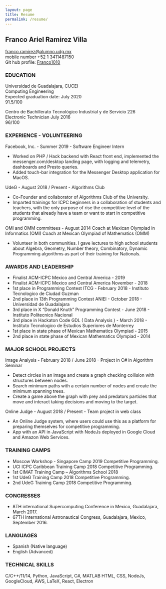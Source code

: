 ```yaml
---
layout: page
title: Resume
permalink: /resume/
---
```


## Franco Ariel Ramirez Villa

franco.ramirez@alumno.udg.mx  
mobile number +52 1 3411487150  
Git hub profile: [Franco1010](https://github.com/Franco1010)

### EDUCATION

Universidad de Guadalajara, CUCEI  
Computing Engineering  
Expected graduation date: July 2020  
91.5/100

Centro de Bachillerato Tecnológico Industrial y de Servicio 226  
Electronic Technician
July 2016  
96/100

### EXPERIENCE - VOLUNTEERING

Facebook, Inc. - Summer 2019 - Software Engineer Intern

- Worked on PHP / Hack backend with React front end, implemented the messenger.com/desktop landing page, with logging and telemetry, dashboards and Presto queries.
- Added touch-bar integration for the Messenger Desktop application for MacOS.

UdeG - August 2018 / Present - Algorithms Club

- Co-Founder and collaborator of Algorithms Club of the University.
- Imparted trainings for ICPC beginners in a collaboration of students and teachers, with the only purpose of rise the competitive level of the students that already have a team or want to start in competitive programming.

OMI and OMM committees - August 2014
Coach at Mexican Olympiad in Informatics (OMI)
Coach at Mexican Olympiad of Mathematics (OMM)

- Volunteer in both communities. I gave lectures to high school students about Algebra, Geometry, Number theory, Combinatory, Dynamic Programming algorithms as part of their training for Nationals.

### AWARDS AND LEADERSHIP

- Finalist ACM-ICPC Mexico and Central America - 2019
- Finalist ACM-ICPC Mexico and Central America November - 2018
- 1st place in Programming Contest ITCG - February 2018 - Instituto Tecnologico de Ciudad Guzman
- 2nd place in 13th Programming Contest ANIEI - October 2018 - Universidad de Guadalajara
- 3rd place in X “Donald Knuth” Programming Contest - June 2018 - Instituto Politecnico Nacional
- 3rd place in Hackaton Code GDL ( Data Analysis ) - March 2018 - Instituto Tecnologico de Estudios Superiores de Monterrey
- 1st place in state phase of Mexican Mathematics Olympiad - 2015
- 2nd place in state phase of Mexican Mathematics Olympiad - 2014

### MAJOR SCHOOL PROJECTS

Image Analysis - February 2018 / June 2018 - Project in C\# in Algorithm Seminar

- Detect circles in an image and create a graph checking collision with structures between nodes.
- Search minimum paths with a certain number of nodes and create the minimum spanning trees.
- Create a game above the graph with prey and predators particles that move and interact taking decisions and moving to the target.

Online Judge - August 2018 / Present - Team project in web class

- An Online Judge system, where users could use this as a platform for preparing themselves for competitive programming.
- App with an API in JavaScript with NodeJs deployed in Google Cloud and Amazon Web Services.

### TRAINING CAMPS

- Moscow Workshop - Singapore Camp 2019 Competitive Programming.
- UCI ICPC Caribbean Training Camp 2018 Competitive Programming.
- 1st CIMAT Training Camp – Algorithms School 2018
- 1st UdeG Training Camp 2018 Competitive Programming.
- 2nd UdeG Training Camp 2018 Competitive Programming.

### CONGRESSES

- 8TH international Supercomputing Conference in Mexico, Guadalajara, March 2017.
- 67TH International Astronautical Congress, Guadalajara, Mexico, September 2016.

### LANGUAGES

- Spanish (Native language)
- English (Advanced)

### TECHNICAL SKILLS

C/C++/11/14, Python, JavaScript, C\#, MATLAB
HTML, CSS, NodeJs, GoogleCloud, AWS, LaTeX, React, Electron
